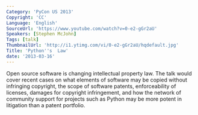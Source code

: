 ```yaml
---
Category: 'PyCon US 2013'
Copyright: 'CC'
Language: 'English'
SourceUrl: 'https://www.youtube.com/watch?v=0-e2-gGr2aU'
Speakers: [Stephen McJohn]
Tags: [talk]
ThumbnailUrl: 'http://i1.ytimg.com/vi/0-e2-gGr2aU/hqdefault.jpg'
Title: 'Python''s  Law'
date: '2013-03-16'
---
```

Open source software is changing intellectual property law. The talk would cover recent cases on what elements of software may be copied without infringing copyright,  the scope of software patents, enforceability of licenses, damages for copyright infringement, and how the network of community support for projects such as Python may be more potent in litigation than a patent portfolio.
